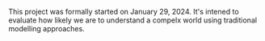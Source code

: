 This project was formally started on January 29, 2024.  It's intened to evaluate how likely we are to understand a compelx world using traditional modelling approaches.
